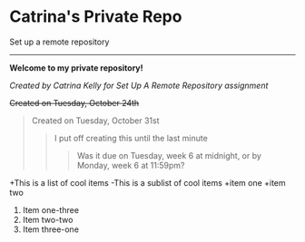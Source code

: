 # Catrina's Private Repo
Set up a remote repository

___

**Welcome to my private repository!**

*Created by Catrina Kelly for Set Up A Remote Repository assignment*

~~Created on Tuesday, October 24th~~

>Created on Tuesday, October 31st
>>I put off creating this until the last minute
>>>Was it due on Tuesday, week 6 at midnight, or by Monday, week 6 at 11:59pm?

+This is a list of cool items
  -This is a sublist of cool items
    +item one
    +item two

1. Item one-three
2. Item two-two
3. Item three-one
